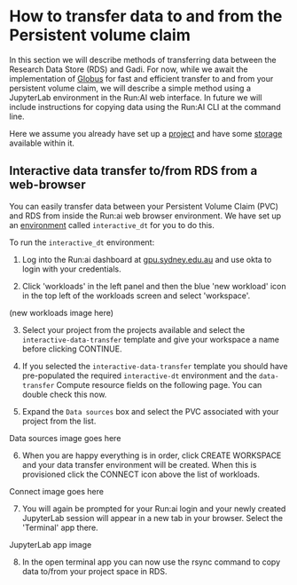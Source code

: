 # How to transfer data to and from the Persistent volume claim

In this section we will describe methods of transferring data between the Research Data Store (RDS) and Gadi. For now, while we await the implementation of [Globus](https://sydneyuni.atlassian.net/wiki/spaces/RC/pages/3492052996/Globus+Data+Transfer) for fast and efficient transfer to and from your persistent volume claim, we will describe a simple method using a JupyterLab environment in the Run:AI web interface. In future we will include instructions for copying data using the Run:AI CLI at the command line.

Here we assume you already have set up a [project](04_projects.md) and have some [storage](06_storage.md) available within it.

## Interactive data transfer to/from RDS from a web-browser

You can easily transfer data between your Persistent Volume Claim (PVC) and RDS from inside the Run:ai web browser environment. We have set up an [environment](05_environments.md) called `interactive_dt` for you to do this.

To run the `interactive_dt` environment:

1. Log into the Run:ai dashboard at [gpu.sydney.edu.au](https://gpu.sydney.edu.au) and use okta to login with your credentials.

2. Click 'workloads' in the left panel and then the blue 'new workload' icon in the top left of the workloads screen and select 'workspace'.

(new workloads image here)

3. Select your project from the projects available and select the `interactive-data-transfer` template and give your workspace a name before clicking CONTINUE.

4. If you selected the `interactive-data-transfer` template you should have pre-populated the required `interactive-dt` environment and the `data-transfer` Compute resource fields on the following page. You can double check this now.

5. Expand the `Data sources` box and select the PVC associated with your project from the list.

Data sources image goes here

6. When you are happy everything is in order, click CREATE WORKSPACE and your data transfer environment will be created. When this is provisioned click the CONNECT icon above the list of workloads. 

Connect image goes here

7. You will again be prompted for your Run:ai login and your newly created JupyterLab session will appear in a new tab in your browser. Select the 'Terminal' app there.

JupyterLab app image

8. In the open terminal app you can now use the rsync command to copy data to/from your project space in RDS.

    







